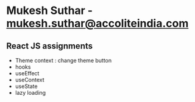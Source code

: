 # Mukesh Suthar - mukesh.suthar@accoliteindia.com

## React JS assignments

- Theme context : change theme button  
- hooks
 - useEffect
 - useContext
 - useState
- lazy loading

